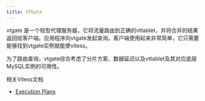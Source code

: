 ```yaml
---
title: VTGate
---
```


vtgate 是一个轻型代理服务器，它将流量路由到正确的vttablet，并将合并的结果返回给客户端。应用程序向vtgate发起查询。客户端使用起来非常简单，它只需要能够找到vtgate实例就能使vitess。

为了路由查询，vtgate综合考虑了分片方案、数据延迟以及vttablet及其对应底层MySQL实例的可用性。

相关Vitess文档

* [Execution Plans](../execution-plans)
